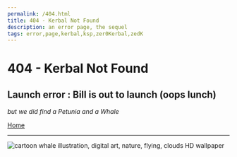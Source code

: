 ```yaml
---
permalink: /404.html
title: 404 - Kerbal Not Found
description: an error page, the sequel
tags: error,page,kerbal,ksp,zer0Kerbal,zedK
---
```


<!-- 404-petunia.md v1.0.3.2
BobCat Industries (BOB)
created: 01 Apr 2022
updated: 15 May 2022 -->

<script src="https://kit.fontawesome.com/0ea5493613.js" crossorigin="anonymous"></script>
<i class="fa-solid fa-meteor fa-beat-fade fa-3x" style="--fa-beat-fade-opacity: 0.1; --fa-beat-fade-scale: 1.25;color: #FF7E03" ></i>
<!-- <i class="fa fa-gear fa-spin fa-3x" style="color: firebrick"></i> -->

# 404 - Kerbal Not Found

## Launch error : Bill is out to launch (oops lunch)

*but we did find a Petunia and a Whale*

[Home](./index.md)

---

![cartoon whale illustration, digital art, nature, flying, clouds HD wallpaper](https://c4.wallpaperflare.com/wallpaper/24/616/1007/digital-art-illustration-nature-flying-wallpaper-preview.jpg)

<!-- THIS FILE: CC BY-ND 4.0 by zer0Kerbal -->